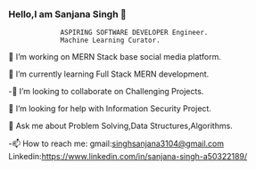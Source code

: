 ### Hello,I am Sanjana Singh 👋

                 ASPIRING SOFTWARE DEVELOPER Engineer.
                 Machine Learning Curator.


🔭 I’m  working on MERN  Stack base social media platform.

🌱 I’m currently learning Full Stack MERN development.

-👯 I’m looking to collaborate on Challenging Projects.

 🤔 I’m looking for help with Information Security Project.
 
💬 Ask me about Problem Solving,Data Structures,Algorithms.

-📫 How to reach me: gmail:singhsanjana3104@gmail.com    
                  Linkedin:https://www.linkedin.com/in/sanjana-singh-a50322189/

<!-- 😄 Pronouns: ...-->
<!-- ⚡ Fun fact: ...-->


